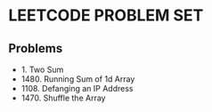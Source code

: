 <h1>LEETCODE PROBLEM SET</h1>
<h2>Problems</h2>

<ul>
    <li>1. Two Sum</li>
    <li>1480. Running Sum of 1d Array</li>
    <li>1108. Defanging an IP Address</li>
    <li>1470. Shuffle the Array</li>
</ul>

